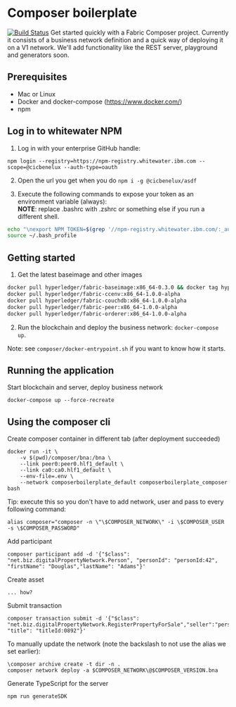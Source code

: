 # Composer boilerplate  
[![Build Status](https://travis.ibm.com/CICBlockchain/composer-boilerplate.svg?token=YkWWPxQZ9L5fZzx9KKEr&branch=master)](https://travis.ibm.com/CICBlockchain/composer-boilerplate)
Get started quickly with a Fabric Composer project. Currently it consists of a business network definition and a 
quick way of deploying it on a V1 network. We'll add functionality like the REST server, playground and generators soon. 

## Prerequisites
- Mac or Linux  
- Docker and docker-compose (https://www.docker.com/)  
- npm  

## Log in to whitewater NPM
1. Log in with your enterprise GitHub handle:
```console
npm login --registry=https://npm-registry.whitewater.ibm.com --scope=@cicbenelux --auth-type=oauth
```
2. Open the url you get when you do `npm i -g @cicbenelux/asdf`

3. Execute the following commands to expose your token as an environment variable (always):  
**NOTE**: replace .bashrc with .zshrc or something else if you run a different shell.  
```bash
echo "\nexport NPM_TOKEN=$(grep '//npm-registry.whitewater.ibm.com/:_authToken=' ~/.npmrc | cut -c47-)" >> ~/.bashrc
source ~/.bash_profile
```

## Getting started  
1. Get the latest baseimage and other images
```bash
docker pull hyperledger/fabric-baseimage:x86_64-0.3.0 && docker tag hyperledger/fabric-baseimage:x86_64-0.3.0 hyperledger/fabric-baseimage:latest
docker pull hyperledger/fabric-ccenv:x86_64-1.0.0-alpha
docker pull hyperledger/fabric-couchdb:x86_64-1.0.0-alpha
docker pull hyperledger/fabric-peer:x86_64-1.0.0-alpha
docker pull hyperledger/fabric-orderer:x86_64-1.0.0-alpha
```
2. Run the blockchain and deploy the business network: `docker-compose up`.  
  
Note: see `composer/docker-entrypoint.sh` if you want to know how it starts.

## Running the application
Start blockchain and server, deploy business network  
```console
docker-compose up --force-recreate
```

## Using the composer cli
Create composer container in different tab (after deployment succeeded)
```console
docker run -it \
    -v $(pwd)/composer/bna:/bna \
    --link peer0:peer0.hlf1_default \
    --link ca0:ca0.hlf1_default \
    --env-file=.env \
    --network composerboilerplate_default composerboilerplate_composer bash
```
Tip: execute this so you don't have to add network, user and pass to every following command:  
```console
alias composer="composer -n \"\$COMPOSER_NETWORK\" -i \$COMPOSER_USER -s \$COMPOSER_PASSWORD"
```

Add participant  
```console
composer participant add -d '{"$class": "net.biz.digitalPropertyNetwork.Person", "personId": "personId:42", "firstName": "Douglas","lastName": "Adams"}'
```

Create asset  
```console
... how?
```

Submit transaction  
```console
composer transaction submit -d '{"$class": "net.biz.digitalPropertyNetwork.RegisterPropertyForSale","seller":"personId:42", "title": "titleId:0892"}'
```

To manually update the network (note the backslash to not use the alias we set earlier):
```console
\composer archive create -t dir -n .
composer network deploy -a $COMPOSER_NETWORK\@$COMPOSER_VERSION.bna
```

Generate TypeScript for the server  
```console
npm run generateSDK
```
